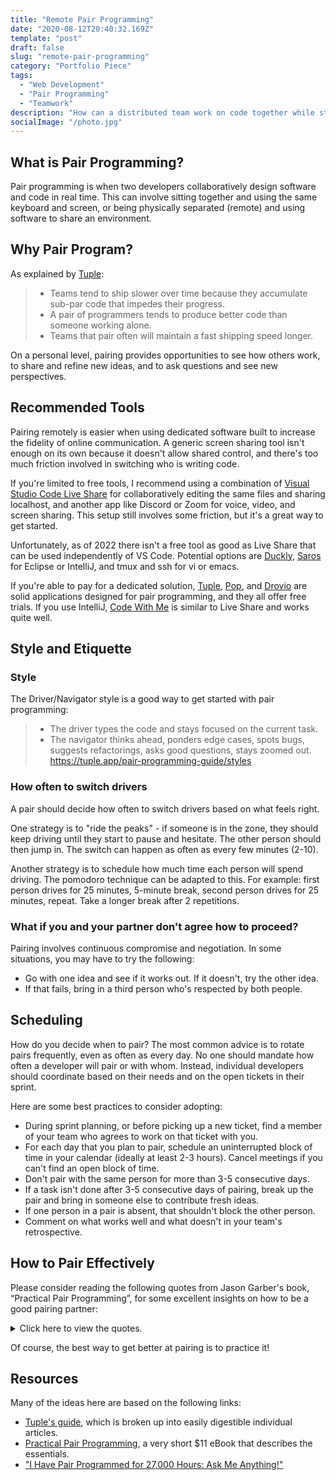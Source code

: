 ```yaml
---
title: "Remote Pair Programming"
date: "2020-08-12T20:40:32.169Z"
template: "post"
draft: false
slug: "remote-pair-programming"
category: "Portfolio Piece"
tags:
  - "Web Development"
  - "Pair Programming"
  - "Teamwork"
description: "How can a distributed team work on code together while staying in a flow state? Which tools and practices work best?"
socialImage: "/photo.jpg"
---
```


## What is Pair Programming?
Pair programming is when two developers collaboratively design software and code in real time. This can involve sitting together and using the same keyboard and screen, or being physically separated (remote) and using software to share an environment.

## Why Pair Program?

As explained by [Tuple](https://tuple.app/pair-programming-guide/the-case-for-pair-programming):
> - Teams tend to ship slower over time because they accumulate sub-par code that impedes their progress.
>- A pair of programmers tends to produce better code than someone working alone.
>- Teams that pair often will maintain a fast shipping speed longer.  

On a personal level, pairing provides opportunities to see how others work, to share and refine new ideas, and to ask questions and see new perspectives. 

## Recommended Tools

Pairing remotely is easier when using dedicated software built to increase the fidelity of online communication. A generic screen sharing tool isn't enough on its own because it doesn't allow shared control, and there's too much friction involved in switching who is writing code.

If you're limited to free tools, I recommend using a combination of [Visual Studio Code Live Share](https://docs.microsoft.com/en-us/visualstudio/liveshare/use/vscode) for collaboratively editing the same files and sharing localhost, and another app like Discord or Zoom for voice, video, and screen sharing. This setup still involves some friction, but it's a great way to get started.

Unfortunately, as of 2022 there isn't a free tool as good as Live Share that can be used independently of VS Code. Potential options are [Duckly](https://duckly.com/), [Saros](https://github.com/saros-project/saros) for Eclipse or IntelliJ, and tmux and ssh for vi or emacs.

If you're able to pay for a dedicated solution, [Tuple](https://tuple.app), [Pop](https://pop.com), and [Drovio](https://drovio.com) are solid applications designed for pair programming, and they all offer free trials. If you use IntelliJ, [Code With Me](https://www.jetbrains.com/help/idea/code-with-me.html) is similar to Live Share and works quite well.

## Style and Etiquette

### Style

The Driver/Navigator style is a good way to get started with pair programming:
> - The driver types the code and stays focused on the current task.  
> - The navigator thinks ahead, ponders edge cases, spots bugs, suggests refactorings, asks good questions, stays zoomed out.  
>https://tuple.app/pair-programming-guide/styles

### How often to switch drivers

A pair should decide how often to switch drivers based on what feels right.

One strategy is to "ride the peaks" - if someone is in the zone, they should keep driving until they start to pause and hesitate. The other person should then jump in. The switch can happen as often as every few minutes (2-10).

Another strategy is to schedule how much time each person will spend driving. The pomodoro technique can be adapted to this. For example: first person drives for 25 minutes, 5-minute break, second person drives for 25 minutes, repeat. Take a longer break after 2 repetitions.

### What if you and your partner don't agree how to proceed?

Pairing involves continuous compromise and negotiation. In some situations, you may have to try the following:
-	Go with one idea and see if it works out. If it doesn't, try the other idea.
-	If that fails, bring in a third person who's respected by both people.

## Scheduling
How do you decide when to pair? The most common advice is to rotate pairs frequently, even as often as every day. No one should mandate how often a developer will pair or with whom. Instead, individual developers should coordinate based on their needs and on the open tickets in their sprint. 

Here are some best practices to consider adopting:
-	During sprint planning, or before picking up a new ticket, find a member of your team who agrees to work on that ticket with you.
-	For each day that you plan to pair, schedule an uninterrupted block of time in your calendar (ideally at least 2-3 hours). Cancel meetings if you can't find an open block of time.
-	Don't pair with the same person for more than 3-5 consecutive days.
-	If a task isn't done after 3-5 consecutive days of pairing, break up the pair and bring in someone else to contribute fresh ideas.
-	If one person in a pair is absent, that shouldn't block the other person.
-	Comment on what works well and what doesn't in your team's retrospective.

## How to Pair Effectively

Please consider reading the following quotes from Jason Garber's book, “Practical Pair Programming”, for some excellent insights on how to be a good pairing partner:
<details>
  <summary>Click here to view the quotes. </summary>
  

  >### Getting Started
  >You should agree on the objective of your pairing session at the outset. If one of you thinks the goal is to fix bugs as fast as possible and the other thinks it’s to learn Python, you might both be disappointed by the lack of progress you make in either direction.
  In many pairing sessions, the goal is simply to complete stories quickly and elegantly, but there may be some secondary goals you want to talk about. Perhaps you want to also get better at test-driven development or to clean up some smelly code as you go. Once you have these objectives in mind, take a moment to mention them as you’re starting and ask if your partner agrees.

  >If you’re growing into the pairing relationship, reflecting on the pairing process is important. Do you type noticeably more (or less) than your partner, and do they mind the discrepancy? If you’re pairing remotely, are you able to hear them clearly enough to communicate, or are they drowned out by background noises?

  >When you feel comfortable in your pairing environment, check in with your partner rather than assume that your feelings are shared.

  >The privilege of having more experience can shut down valuable lines of inquiry and stifle innovation with old habits, so make sure you’re deferring to a person with less power or status, even if you have to literally sit on your hands. Give them more time driving and make sure you’re using interrogatives, not imperatives. Far better to allow yourselves to explore the wrong path together than to split up in frustration and head off through the wilderness in different directions.

  >### Being a Better Partner
  >There should be a dialogue running almost continuously. The driver (the one controlling the keyboard at the moment) is constantly thinking out loud in a practice called “reflective articulation,” which helps the navigator (the one not typing) understand what they’re doing and keep up with what’s going on. The navigator should be acknowledging the driver’s narrative, filling in the gaps, questioning their choices, noting potential problems, helping remember what that thing over there was called, and helping direct where to go next.

  >Good questions are open-ended, asked with genuine curiosity, and non-judgmental.
  >-	Inquire about their reasoning.
  >-	Consider alternatives.
  >-	Be open to experiments.

  >An important job when you’re the navigator is to provide a “subliminal process check” and speak up when you think you’re working too long, trying too hard, or going too far on a task. Try questions like, “Is this something we should spend more energy on, or is it good enough? Is there something else could we be doing that’s more valuable?” Weighing the value of what you’re working on versus the effort required should always be in the back of your mind.

  >Wherever you are on the software engineering growth curve, you’re probably the best person to teach the knowledge you recently acquired to the folks just behind you. It’s a gift for you as well, because by articulating the thinking, circumstances, or history behind why things are done a certain way, you’ll get an even better grasp yourself on the principles you’ve already learned.

  >Each member of the team needs to be open to giving and receiving critical feedback. Being a good pairing partner means staying engaged, wrestling with interpersonal challenges, and not checking out and walking away when you experience adversity.

  >Soften the criticism by asking permission first. “Can I offer some feedback?” you might ask. “Can I bring up something I noticed?”

  >Frame it as an observation. “So I noticed we’ve been leaving a lot of comments about what the code does. I wonder, is that something we should be doing?” (Even if you’re sure it isn’t, make sure you ask sincerely.)

  >Emphasize what you would improve, not what went wrong. “Next time, I would like to spend more time driving, because I need to get a better feel for where things are in the codebase.” Or perhaps, “Next time we should try ping pong pairing, so we each have equal time driving. Would you be open to that?"

  >After a pairing session, conduct a nano-retro to quickly evaluate it and make improvements. On the count of three, each person scores the session on their fingers from zero to five. Take turns sharing what improvements would have made you give it a five and record the improvement ideas for the next time you pair together.

  >### Conclusion
  >Like any powerful tool, it matters who wields it and how it’s used. Pairing can join people together and make new technologists feel like they have a place in the programming world, and it can also exaggerate power differences and make a person feel like even more of an outsider. Be mindful of the power you have and of those who come to the pairing table with a history of having their contributions ignored and devalued. Be sure to keep a running dialogue, give up control easily, be open to feedback, and reflect honestly on what’s working well and what’s not.
</details>


Of course, the best way to get better at pairing is to practice it!

## Resources
Many of the ideas here are based on the following links:
-	[Tuple's guide](https://tuple.app/pair-programming-guide/), which is broken up into easily digestible individual articles.
-	[Practical Pair Programming](https://abookapart.com/products/practical-pair-programming), a very short $11 eBook that describes the essentials.
-	["I Have Pair Programmed for 27,000 Hours: Ask Me Anything!"](https://www.youtube.com/watch?v=rIcUXcyC6BA)
